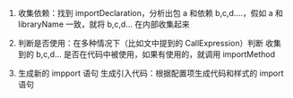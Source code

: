 1. 收集依赖：找到 importDeclaration，分析出包 a 和依赖 b,c,d....，假如 a 和 libraryName 一致，就将 b,c,d... 在内部收集起来 

2. 判断是否使用：在多种情况下（比如文中提到的 CallExpression）判断 收集到的 b,c,d... 是否在代码中被使用，如果有使用的，就调用 importMethod 


3. 生成新的 impport 语句 生成引入代码：根据配置项生成代码和样式的 import 语句 